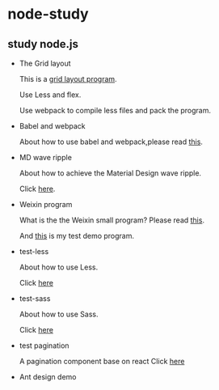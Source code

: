 # node-study
## study node.js
* The Grid layout
  
  This is a [grid layout program](https://github.com/Delete540/node-study/tree/alpha/test-layout).

  Use Less and flex.

  Use webpack to compile less files and pack the program.

* Babel and webpack

  About how to use babel and webpack,please read [this](https://github.com/Delete540/node-study/tree/alpha/test-babel-webpack).

* MD wave ripple

  About how to achieve the Material Design wave ripple.

  Click [here](https://github.com/Delete540/node-study/tree/alpha/test-waves-ripple).

* Weixin program
  
  What is the the Weixin small program? Please read [this](https://mp.weixin.qq.com/debug/wxadoc/introduction/index.html).

  And [this](https://github.com/Delete540/node-study/tree/alpha/test-wexin-program) is my test demo program.

* test-less

  About how to use Less.
 
  Click [here](https://github.com/Delete540/node-study/tree/alpha/test-less)

* test-sass

  About how to use Sass.
 
  Click [here](https://github.com/Delete540/node-study/tree/alpha/test-sass)

* test pagination 

  A pagination component base on react
  Click [here](https://github.com/Delete540/node-study/blob/alpha/test-pagination)

* Ant design demo
